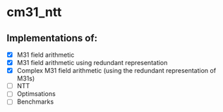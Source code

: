 # cm31_ntt

## Implementations of:

- [x] M31 field arithmetic
- [x] M31 field arithmetic using redundant representation
- [x] Complex M31 field arithmetic (using the redundant representation of M31s)
- [ ] NTT
- [ ] Optimsations
- [ ] Benchmarks
